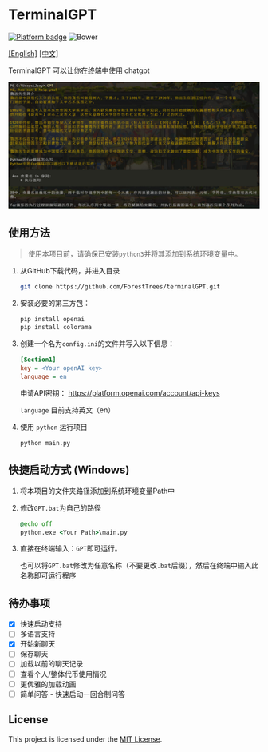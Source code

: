 # TerminalGPT

[![Platform badge](https://img.shields.io/badge/Platform-Win%2FLinux%2FMac-blue)]()  ![Bower](https://img.shields.io/bower/l/mi)

[[English]](https://github.com/ForestTrees/TerminalGPT) [[中文]](https://github.com/ForestTrees/TerminalGPT/blob/main/README-CN.md) 

TerminalGPT 可以让你在终端中使用 chatgpt

![image-20230406001303882](./README/20230406004747.png)

## 使用方法

> 使用本项目前，请确保已安装`python3`并将其添加到系统环境变量中。

1. 从GitHub下载代码，并进入目录

   ```bash
   git clone https://github.com/ForestTrees/terminalGPT.git
   ```

2. 安装必要的第三方包：

   ```bash
   pip install openai
   pip install colorama
   ```

3. 创建一个名为`config.ini`的文件并写入以下信息：

   ```ini
   [Section1]
   key = <Your openAI key>
   language = en
   ```

   申请API密钥： https://platform.openai.com/account/api-keys 

   `language` 目前支持英文（en）

4. 使用 `python` 运行项目

   ```bash
   python main.py
   ```

## 快捷启动方式 (Windows)

1. 将本项目的文件夹路径添加到系统环境变量Path中

2. 修改`GPT.bat`为自己的路径

   ```bat
   @echo off
   python.exe <Your Path>\main.py
   ```

3. 直接在终端输入：`GPT`即可运行。

   也可以将`GPT.bat`修改为任意名称（不要更改`.bat`后缀），然后在终端中输入此名称即可运行程序

## 待办事项

- [x] 快速启动支持
- [ ] 多语言支持
- [x] 开始新聊天
- [ ] 保存聊天
- [ ] 加载以前的聊天记录
- [ ] 查看个人/整体代币使用情况
- [ ] 更优雅的加载动画
- [ ] 简单问答 - 快速启动一回合制问答

## License

This project is licensed under the [MIT License](https://github.com/ForestTrees/terminalGPT/blob/main/LICENSE).

